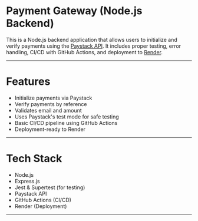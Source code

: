 # Payment Gateway (Node.js Backend)

This is a Node.js backend application that allows users to initialize and verify payments using the [Paystack API](https://paystack.com/docs/). It includes proper testing, error handling, CI/CD with GitHub Actions, and deployment to [Render](https://render.com/).

---

# Features

- Initialize payments via Paystack
- Verify payments by reference
- Validates email and amount
- Uses Paystack's test mode for safe testing
- Basic CI/CD pipeline using GitHub Actions
- Deployment-ready to Render

---

# Tech Stack

- Node.js
- Express.js
- Jest & Supertest (for testing)
- Paystack API
- GitHub Actions (CI/CD)
- Render (Deployment)

---

